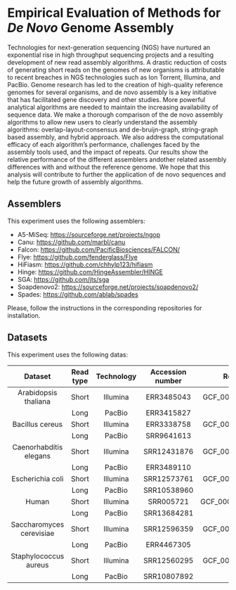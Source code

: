 # Empirical Evaluation of Methods for *De Novo* Genome Assembly
Technologies for next-generation sequencing (NGS) have nurtured an exponential rise in high throughput sequencing projects and a resulting development of new read assembly algorithms. A drastic reduction of costs of generating short reads on the genomes of new organisms is attributable to recent breaches in NGS technologies such as Ion Torrent, Illumina, and PacBio. Genome research has led to the creation of high-quality reference genomes for several organisms, and de novo assembly is a key initiative that has facilitated gene discovery and other studies.  More powerful analytical algorithms are needed to maintain the increasing availability of sequence data. We make a thorough comparison of the de novo assembly algorithms to allow new users to clearly understand the assembly algorithms: overlap-layout-consensus and de-bruijn-graph, string-graph based assembly, and hybrid approach. We also address the computational efficacy of each algorithm’s performance, challenges faced by the assembly tools used, and the impact of repeats. Our results show the relative performance of the different assemblers andother related assembly differences with and without the reference genome. We hope that this analysis will contribute to further the application of de novo sequences and help the future growth of assembly algorithms.

## Assemblers
This experiment uses the following assemblers:
- A5-MiSeq: https://sourceforge.net/projects/ngop
- Canu: https://github.com/marbl/canu
- Falcon: https://github.com/PacificBiosciences/FALCON/
- Flye: https://github.com/fenderglass/Flye
- HiFiasm: https://github.com/chhylp123/hifiasm
- Hinge: https://github.com/HingeAssembler/HINGE
- SGA: https://github.com/jts/sga
- Soapdenovo2: https://sourceforge.net/projects/soapdenovo2/
- Spades: https://github.com/ablab/spades

Please, follow the instructions in the corresponding repositories for installation.

## Datasets
This experiment uses the following datas:

|          Dataset          | Read type  | Technology  | Accession number  |      Refseq      | # of bases  | Coverage  |
|:-------------------------:|:----------:|:-----------:|:-----------------:|:----------------:|:-----------:|:---------:|
| Arabidopsis thaliana      | Short      | Illumina    | ERR3485043        | GCF_000001735.4  |      304.3M |       2.3 |
|                           | Long       | PacBio      | ERR3415827        |                  |        1.9G |       8.7 |
| Bacillus cereus           | Short      | Illumina    | ERR3338758        | GCF_000007825.1  |      443.6M |       3.0 |
|                           | Long       | PacBio      | SRR9641613        |                  |        1.2G |      25.6 |
| Caenorhabditis elegans    | Short      | Illumina    | SRR12431876       | GCF_000002985.6  |      373.8M |       N/A |
|                           | Long       | PacBio      | ERR3489110        |                  |        1.5G |       N/A |
| Escherichia coli          | Short      | Illumina    | SRR12573761       | GCF_000005845.2  |      326.7M |      62.9 |
|                           | Long       | PacBio      | SRR10538960       |                  |        3.3G |     488.9 |
| Human                     | Short      | Illumina    | SRR005721         | GCF_000001405.39 |      860.9M |       N/A |
|                           | Long       | PacBio      | SRR13684281       |                  |        6.8G |       2.3 |
| Saccharomyces cerevisiae  | Short      | Illumina    | SRR12596359       | GCF_000146045.2  |        3.0G |     225.0 |
|                           | Long       | PacBio      | ERR4467305        |                  |        5.3G |     288.7 |
| Staphylococcus aureus     | Short      | Illumina    | SRR12560295       | GCF_000013425.1  |      480.7M |     167.8 |
|                           | Long       | PacBio      | SRR10807892       |                  |        2.5G |     715.5 |
